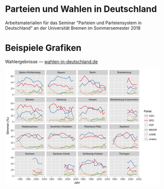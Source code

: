 # Parteien und Wahlen in Deutschland

Arbeitsmaterialien für das Seminar "Parteien und Parteiensystem in Deutschland"
an der Universität Bremen im Sommersemester 2018


# Beispiele Grafiken

Wahlergebnisse — [wahlen-in-deutschland.de](http://www.wahlen-in-deutschland.de/)

![Wahlen-in Deutschland](wid-ergebnisse.png)
